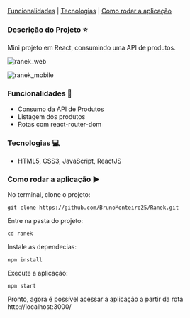 
[Funcionalidades](#funcionalidades-checkered_flag) | [Tecnologias](#tecnologias-computer) | [Como rodar a aplicação](#como-rodar-a-aplicação-arrow_forward)

### Descrição do Projeto :star:

Mini projeto em React, consumindo uma API de produtos.

![ranek_web](https://user-images.githubusercontent.com/98993736/191195576-a05930db-8688-4faf-8298-55c884c799d7.png)

![ranek_mobile](https://user-images.githubusercontent.com/98993736/191195867-316352f8-2e0a-45e6-a12e-f76d97900511.png)

### Funcionalidades :checkered_flag:

- Consumo da API de Produtos
- Listagem dos produtos
- Rotas com react-router-dom

### Tecnologias :computer:

- HTML5, CSS3, JavaScript, ReactJS

### Como rodar a aplicação :arrow_forward:

No terminal, clone o projeto: 

```
git clone https://github.com/BrunoMonteiro25/Ranek.git
```

Entre na pasta do projeto:  

```
cd ranek
```

Instale as dependecias:

```
npm install
```

Execute a aplicação:

```
npm start
```

Pronto, agora é possível acessar a aplicação a partir da rota http://localhost:3000/ 

